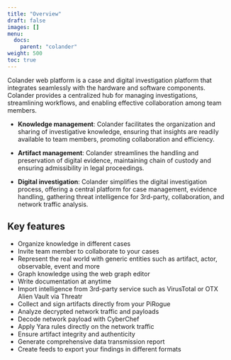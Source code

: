 ```yaml
---
title: "Overview"
draft: false
images: []
menu:
  docs:
    parent: "colander"
weight: 500
toc: true
---
```


Colander web platform is a case and digital investigation platform that integrates seamlessly with the hardware and software components. Colander provides a centralized hub for managing investigations, streamlining workflows, and enabling effective collaboration among team members.

* **Knowledge management**: Colander facilitates the organization and sharing of investigative knowledge, ensuring that insights are readily available to team members, promoting collaboration and efficiency.

* **Artifact management**: Colander streamlines the handling and preservation of digital evidence, maintaining chain of custody and ensuring admissibility in legal proceedings.

* **Digital investigation**: Colander simplifies the digital investigation process, offering a central platform for case management, evidence handling, gathering threat intelligence for 3rd-party, collaboration, and network traffic analysis.


## Key features

* Organize knowledge in different cases
* Invite team member to collaborate to your cases
* Represent the real world with generic entities such as artifact, actor, observable, event and more
* Graph knowledge using the web graph editor
* Write documentation at anytime
* Import intelligence from 3rd-party service such as VirusTotal or OTX Alien Vault via Threatr
* Collect and sign artifacts directly from your PiRogue
* Analyze decrypted network traffic and payloads
* Decode network payload with CyberChef
* Apply Yara rules directly on the network traffic
* Ensure artifact integrity and authenticity
* Generate comprehensive data transmission report
* Create feeds to export your findings in different formats

